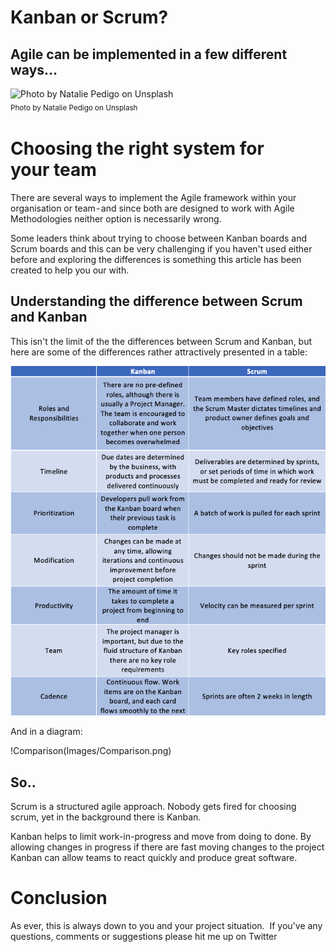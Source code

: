 # Kanban or Scrum?
## Agile can be implemented in a few different ways…

![Photo by Natalie Pedigo on Unsplash](Images/0*8eu9X_pP8xffpCbR.jpeg)<br/>
<sub>Photo by Natalie Pedigo on Unsplash<sub>

# Choosing the right system for your team

There are several ways to implement the Agile framework within your organisation or team - and since both are designed to work with Agile Methodologies neither option is necessarily wrong.

Some leaders think about trying to choose between Kanban boards and Scrum boards and this can be very challenging if you haven't used either before and exploring the differences is something this article has been created to help you our with.

## Understanding the difference between Scrum and Kanban

This isn't the limit of the the differences between Scrum and Kanban, but here are some of the differences rather attractively presented in a table:

![table](Images/table.png)<br/>

And in a diagram:

!Comparison(Images/Comparison.png)<br/>

## So..
Scrum is a structured agile approach. Nobody gets fired for choosing scrum, yet in the background there is Kanban.

Kanban helps to limit work-in-progress and move from doing to done. By allowing changes in progress if there are fast moving changes to the project Kanban can allow teams to react quickly and produce great software.

# Conclusion
As ever, this is always down to you and your project situation. 
If you've any questions, comments or suggestions please hit me up on Twitter
